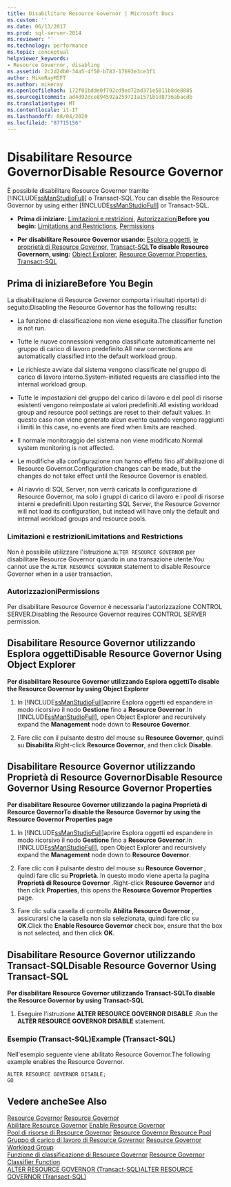 ```yaml
---
title: Disabilitare Resource Governor | Microsoft Docs
ms.custom: ''
ms.date: 06/13/2017
ms.prod: sql-server-2014
ms.reviewer: ''
ms.technology: performance
ms.topic: conceptual
helpviewer_keywords:
- Resource Governor, disabling
ms.assetid: 2c2d2db0-34a5-4f50-b783-17693e3ce3f1
author: MikeRayMSFT
ms.author: mikeray
ms.openlocfilehash: 172f01bdde0f792cd9ed72ad371e5811b8de8885
ms.sourcegitcommit: ad4d92dce894592a259721a1571b1d8736abacdb
ms.translationtype: MT
ms.contentlocale: it-IT
ms.lasthandoff: 08/04/2020
ms.locfileid: "87715156"
---
```

# <a name="disable-resource-governor"></a><span data-ttu-id="721a4-102">Disabilitare Resource Governor</span><span class="sxs-lookup"><span data-stu-id="721a4-102">Disable Resource Governor</span></span>
  <span data-ttu-id="721a4-103">È possibile disabilitare Resource Governor tramite [!INCLUDE[ssManStudioFull](../../includes/ssmanstudiofull-md.md)] o Transact-SQL.</span><span class="sxs-lookup"><span data-stu-id="721a4-103">You can disable the Resource Governor by using either [!INCLUDE[ssManStudioFull](../../includes/ssmanstudiofull-md.md)] or Transact-SQL.</span></span>  
  
-   <span data-ttu-id="721a4-104">**Prima di iniziare:**  [Limitazioni e restrizioni](#LimitationsRestrictions), [Autorizzazioni](#Permissions)</span><span class="sxs-lookup"><span data-stu-id="721a4-104">**Before you begin:**  [Limitations and Restrictions](#LimitationsRestrictions), [Permissions](#Permissions)</span></span>  
  
-   <span data-ttu-id="721a4-105">**Per disabilitare Resource Governor usando:**  [Esplora oggetti](#RGOffObjEx), [le proprietà di Resource Governor](#RGOffProp), [Transact-SQL](#RGOffTSQL)</span><span class="sxs-lookup"><span data-stu-id="721a4-105">**To disable Resource Governorn, using:**  [Object Explorer](#RGOffObjEx), [Resource Governor Properties](#RGOffProp), [Transact-SQL](#RGOffTSQL)</span></span>  
  
##  <a name="before-you-begin"></a><a name="BeforeYouBegin"></a> <span data-ttu-id="721a4-106">Prima di iniziare</span><span class="sxs-lookup"><span data-stu-id="721a4-106">Before You Begin</span></span>  
 <span data-ttu-id="721a4-107">La disabilitazione di Resource Governor comporta i risultati riportati di seguito:</span><span class="sxs-lookup"><span data-stu-id="721a4-107">Disabling the Resource Governor has the following results:</span></span>  
  
-   <span data-ttu-id="721a4-108">La funzione di classificazione non viene eseguita.</span><span class="sxs-lookup"><span data-stu-id="721a4-108">The classifier function is not run.</span></span>  
  
-   <span data-ttu-id="721a4-109">Tutte le nuove connessioni vengono classificate automaticamente nel gruppo di carico di lavoro predefinito.</span><span class="sxs-lookup"><span data-stu-id="721a4-109">All new connections are automatically classified into the default workload group.</span></span>  
  
-   <span data-ttu-id="721a4-110">Le richieste avviate dal sistema vengono classificate nel gruppo di carico di lavoro interno.</span><span class="sxs-lookup"><span data-stu-id="721a4-110">System-initiated requests are classified into the internal workload group.</span></span>  
  
-   <span data-ttu-id="721a4-111">Tutte le impostazioni del gruppo del carico di lavoro e del pool di risorse esistenti vengono reimpostate ai valori predefiniti.</span><span class="sxs-lookup"><span data-stu-id="721a4-111">All existing workload group and resource pool settings are reset to their default values.</span></span> <span data-ttu-id="721a4-112">In questo caso non viene generato alcun evento quando vengono raggiunti i limiti.</span><span class="sxs-lookup"><span data-stu-id="721a4-112">In this case, no events are fired when limits are reached.</span></span>  
  
-   <span data-ttu-id="721a4-113">Il normale monitoraggio del sistema non viene modificato.</span><span class="sxs-lookup"><span data-stu-id="721a4-113">Normal system monitoring is not affected.</span></span>  
  
-   <span data-ttu-id="721a4-114">Le modifiche alla configurazione non hanno effetto fino all'abilitazione di Resource Governor.</span><span class="sxs-lookup"><span data-stu-id="721a4-114">Configuration changes can be made, but the changes do not take effect until the Resource Governor is enabled.</span></span>  
  
-   <span data-ttu-id="721a4-115">Al riavvio di SQL Server, non verrà caricata la configurazione di Resource Governor, ma solo i gruppi di carico di lavoro e i pool di risorse interni e predefiniti.</span><span class="sxs-lookup"><span data-stu-id="721a4-115">Upon restarting SQL Server, the Resource Governor will not load its configuration, but instead will have only the default and internal workload groups and resource pools.</span></span>  
  
###  <a name="limitations-and-restrictions"></a><a name="LimitationsRestrictions"></a> <span data-ttu-id="721a4-116">Limitazioni e restrizioni</span><span class="sxs-lookup"><span data-stu-id="721a4-116">Limitations and Restrictions</span></span>  
 <span data-ttu-id="721a4-117">Non è possibile utilizzare l'istruzione `ALTER RESOURCE GOVERNOR` per disabilitare Resource Governor quando in una transazione utente.</span><span class="sxs-lookup"><span data-stu-id="721a4-117">You cannot use the `ALTER RESOURCE GOVERNOR` statement to disable Resource Governor when in a user transaction.</span></span>  
  
###  <a name="permissions"></a><a name="Permissions"></a> <span data-ttu-id="721a4-118">Autorizzazioni</span><span class="sxs-lookup"><span data-stu-id="721a4-118">Permissions</span></span>  
 <span data-ttu-id="721a4-119">Per disabilitare Resource Governor è necessaria l'autorizzazione CONTROL SERVER.</span><span class="sxs-lookup"><span data-stu-id="721a4-119">Disabling the Resource Governor requires CONTROL SERVER permission.</span></span>  
  
##  <a name="disable-resource-governor-using-object-explorer"></a><a name="RGOffObjEx"></a> <span data-ttu-id="721a4-120">Disabilitare Resource Governor utilizzando Esplora oggetti</span><span class="sxs-lookup"><span data-stu-id="721a4-120">Disable Resource Governor Using Object Explorer</span></span>  
 <span data-ttu-id="721a4-121">**Per disabilitare Resource Governor utilizzando Esplora oggetti**</span><span class="sxs-lookup"><span data-stu-id="721a4-121">**To disable the Resource Governor by using Object Explorer**</span></span>  
  
1.  <span data-ttu-id="721a4-122">In [!INCLUDE[ssManStudioFull](../../includes/ssmanstudiofull-md.md)]aprire Esplora oggetti ed espandere in modo ricorsivo il nodo **Gestione** fino a **Resource Governor**.</span><span class="sxs-lookup"><span data-stu-id="721a4-122">In [!INCLUDE[ssManStudioFull](../../includes/ssmanstudiofull-md.md)], open Object Explorer and recursively expand the **Management** node down to **Resource Governor**.</span></span>  
  
2.  <span data-ttu-id="721a4-123">Fare clic con il pulsante destro del mouse su **Resource Governor**, quindi su **Disabilita**.</span><span class="sxs-lookup"><span data-stu-id="721a4-123">Right-click **Resource Governor**, and then click **Disable**.</span></span>  
  
##  <a name="disable-resource-governor-using-resource-governor-properties"></a><a name="RGOffProp"></a> <span data-ttu-id="721a4-124">Disabilitare Resource Governor utilizzando Proprietà di Resource Governor</span><span class="sxs-lookup"><span data-stu-id="721a4-124">Disable Resource Governor Using Resource Governor Properties</span></span>  
 <span data-ttu-id="721a4-125">**Per disabilitare Resource Governor utilizzando la pagina Proprietà di Resource Governor**</span><span class="sxs-lookup"><span data-stu-id="721a4-125">**To disable the Resource Governor by using the Resource Governor Properties page**</span></span>  
  
1.  <span data-ttu-id="721a4-126">In [!INCLUDE[ssManStudioFull](../../includes/ssmanstudiofull-md.md)]aprire Esplora oggetti ed espandere in modo ricorsivo il nodo **Gestione** fino a **Resource Governor**.</span><span class="sxs-lookup"><span data-stu-id="721a4-126">In [!INCLUDE[ssManStudioFull](../../includes/ssmanstudiofull-md.md)], open Object Explorer and recursively expand the **Management** node down to **Resource Governor**.</span></span>  
  
2.  <span data-ttu-id="721a4-127">Fare clic con il pulsante destro del mouse su **Resource Governor** , quindi fare clic su **Proprietà**. In questo modo viene aperta la pagina **Proprietà di Resource Governor** .</span><span class="sxs-lookup"><span data-stu-id="721a4-127">Right-click **Resource Governor** and then click **Properties**, this opens the **Resource Governor Properties** page.</span></span>  
  
3.  <span data-ttu-id="721a4-128">Fare clic sulla casella di controllo **Abilita Resource Governor** , assicurarsi che la casella non sia selezionata, quindi fare clic su **OK**.</span><span class="sxs-lookup"><span data-stu-id="721a4-128">Click the **Enable Resource Governor** check box, ensure that the box is not selected, and then click **OK**.</span></span>  
  
##  <a name="disable-resource-governor-using-transact-sql"></a><a name="RGOffTSQL"></a> <span data-ttu-id="721a4-129">Disabilitare Resource Governor utilizzando Transact-SQL</span><span class="sxs-lookup"><span data-stu-id="721a4-129">Disable Resource Governor Using Transact-SQL</span></span>  
 <span data-ttu-id="721a4-130">**Per disabilitare Resource Governor utilizzando Transact-SQL**</span><span class="sxs-lookup"><span data-stu-id="721a4-130">**To disable the Resource Governor by using Transact-SQL**</span></span>  
  
1.  <span data-ttu-id="721a4-131">Eseguire l'istruzione **ALTER RESOURCE GOVERNOR DISABLE** .</span><span class="sxs-lookup"><span data-stu-id="721a4-131">Run the **ALTER RESOURCE GOVERNOR DISABLE** statement.</span></span>  
  
### <a name="example-transact-sql"></a><span data-ttu-id="721a4-132">Esempio (Transact-SQL)</span><span class="sxs-lookup"><span data-stu-id="721a4-132">Example (Transact-SQL)</span></span>  
 <span data-ttu-id="721a4-133">Nell'esempio seguente viene abilitato Resource Governor.</span><span class="sxs-lookup"><span data-stu-id="721a4-133">The following example enables the Resource Governor.</span></span>  
  
```  
ALTER RESOURCE GOVERNOR DISABLE;  
GO  
```  
  
## <a name="see-also"></a><span data-ttu-id="721a4-134">Vedere anche</span><span class="sxs-lookup"><span data-stu-id="721a4-134">See Also</span></span>  
 <span data-ttu-id="721a4-135">[Resource Governor](resource-governor.md) </span><span class="sxs-lookup"><span data-stu-id="721a4-135">[Resource Governor](resource-governor.md) </span></span>  
 <span data-ttu-id="721a4-136">[Abilitare Resource Governor](enable-resource-governor.md) </span><span class="sxs-lookup"><span data-stu-id="721a4-136">[Enable Resource Governor](enable-resource-governor.md) </span></span>  
 <span data-ttu-id="721a4-137">[Pool di risorse di Resource Governor](resource-governor-resource-pool.md) </span><span class="sxs-lookup"><span data-stu-id="721a4-137">[Resource Governor Resource Pool](resource-governor-resource-pool.md) </span></span>  
 <span data-ttu-id="721a4-138">[Gruppo di carico di lavoro di Resource Governor](resource-governor-workload-group.md) </span><span class="sxs-lookup"><span data-stu-id="721a4-138">[Resource Governor Workload Group](resource-governor-workload-group.md) </span></span>  
 <span data-ttu-id="721a4-139">[Funzione di classificazione di Resource Governor](resource-governor-classifier-function.md) </span><span class="sxs-lookup"><span data-stu-id="721a4-139">[Resource Governor Classifier Function](resource-governor-classifier-function.md) </span></span>  
 [<span data-ttu-id="721a4-140">ALTER RESOURCE GOVERNOR &#40;Transact-SQL&#41;</span><span class="sxs-lookup"><span data-stu-id="721a4-140">ALTER RESOURCE GOVERNOR &#40;Transact-SQL&#41;</span></span>](/sql/t-sql/statements/alter-resource-governor-transact-sql)  
  
  
